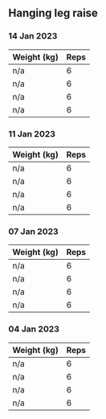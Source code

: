 ## Hanging leg raise

### 14 Jan 2023

| Weight (kg) | Reps |
| ----------- | ---- |
| n/a | 6 |
| n/a | 6 |
| n/a | 6 |
| n/a | 6 |

### 11 Jan 2023

| Weight (kg) | Reps |
| ----------- | ---- |
| n/a | 6 |
| n/a | 6 |
| n/a | 6 |
| n/a | 6 |

### 07 Jan 2023

| Weight (kg) | Reps |
| ----------- | ---- |
| n/a | 6 |
| n/a | 6 |
| n/a | 6 |
| n/a | 6 |

### 04 Jan 2023

| Weight (kg) | Reps |
| ----------- | ---- |
| n/a | 6 |
| n/a | 6 |
| n/a | 6 |
| n/a | 6 |